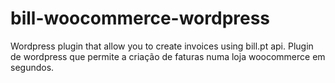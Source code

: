# bill-woocommerce-wordpress
Wordpress plugin that allow you to create invoices using bill.pt api. Plugin de wordpress que permite a criação de faturas numa loja woocommerce em segundos.
